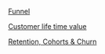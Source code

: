 [Funnel](https://docs.google.com/spreadsheets/d/1KL0QLLSqfvDKvCXN5UJE1MmbwlIhIOXJhsyKKliOJXc/edit?usp=sharing) 

[Customer life time value](https://docs.google.com/spreadsheets/d/1aDTY3WfroBin-ZkU1aQ-Rg0LaqrOOb5AiU68Lblfmdg/edit?usp=sharing)

[Retention, Cohorts & Churn](https://docs.google.com/spreadsheets/d/15pKGF5E5AhP9Po6tnLcVaXSg0s6KpeSmka9sDyfYeac/edit?gid=0#gid=0)
